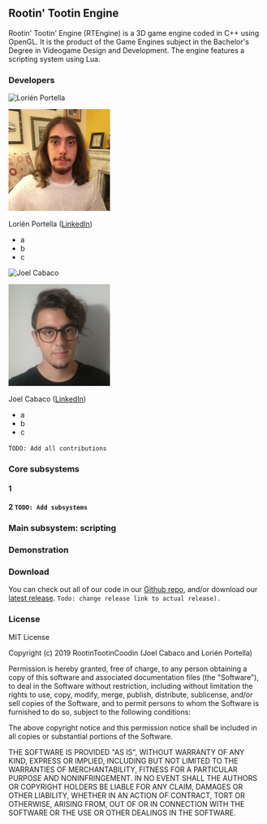 ## Rootin' Tootin Engine

Rootin' Tootin' Engine (RTEngine) is a 3D game engine coded in C++ using OpenGL. It is the product of the Game Engines subject in the Bachelor's Degree in Videogame Design and Development. The engine features a scripting system using Lua.

### Developers

![Lorién Portella](https://i.imgur.com/LkIFbxJ.jpg)

<img src="/0.jfif" width="200" height="200">

Lorién Portella ([LinkedIn](https://www.linkedin.com/in/lorien-portella-2144b2159/))

- a
- b
- c

![Joel Cabaco](https://i.imgur.com/VFvuzGz.jpg)

<img src="/1.jpeg" width="200" height="200">

Joel Cabaco ([LinkedIn](https://www.linkedin.com/in/joel-cabaco-6074a8160/))

- a
- b
- c

``TODO: Add all contributions``

### Core subsystems

#### 1

#### 2 ``TODO: Add subsystems``

### Main subsystem: scripting

### Demonstration

### Download

You can check out all of our code in our [Github repo](https://github.com/RootinTootinCoodin/RTEngine), and/or download our [latest release](https://github.com/RootinTootinCoodin/RTEngine). ``Todo: change release link to actual release).``

### License

MIT License

Copyright (c) 2019 RootinTootinCoodin (Joel Cabaco and Lorién Portella)

Permission is hereby granted, free of charge, to any person obtaining a copy
of this software and associated documentation files (the "Software"), to deal
in the Software without restriction, including without limitation the rights
to use, copy, modify, merge, publish, distribute, sublicense, and/or sell
copies of the Software, and to permit persons to whom the Software is
furnished to do so, subject to the following conditions:

The above copyright notice and this permission notice shall be included in all
copies or substantial portions of the Software.

THE SOFTWARE IS PROVIDED "AS IS", WITHOUT WARRANTY OF ANY KIND, EXPRESS OR
IMPLIED, INCLUDING BUT NOT LIMITED TO THE WARRANTIES OF MERCHANTABILITY,
FITNESS FOR A PARTICULAR PURPOSE AND NONINFRINGEMENT. IN NO EVENT SHALL THE
AUTHORS OR COPYRIGHT HOLDERS BE LIABLE FOR ANY CLAIM, DAMAGES OR OTHER
LIABILITY, WHETHER IN AN ACTION OF CONTRACT, TORT OR OTHERWISE, ARISING FROM,
OUT OF OR IN CONNECTION WITH THE SOFTWARE OR THE USE OR OTHER DEALINGS IN THE
SOFTWARE.
